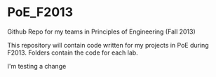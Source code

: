 PoE_F2013
=========

Github Repo for my teams in Principles of Engineering (Fall 2013)

This repository will contain code written for my projects in PoE during F2013. Folders contain the code for each lab.

I'm testing a change
